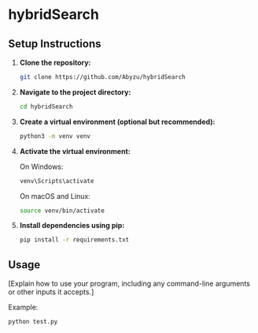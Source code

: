 # hybridSearch

## Setup Instructions

1. **Clone the repository:**

   ```bash
   git clone https://github.com/Abyzu/hybridSearch
   ```

2. **Navigate to the project directory:**

   ```bash
   cd hybridSearch
   ```

3. **Create a virtual environment (optional but recommended):**

   ```bash
   python3 -m venv venv
   ```

4. **Activate the virtual environment:**

   On Windows:

   ```bash
   venv\Scripts\activate
   ```

   On macOS and Linux:

   ```bash
   source venv/bin/activate
   ```

5. **Install dependencies using pip:**

   ```bash
   pip install -r requirements.txt
   ```

## Usage

[Explain how to use your program, including any command-line arguments or other inputs it accepts.]

Example:

```bash
python test.py
```

